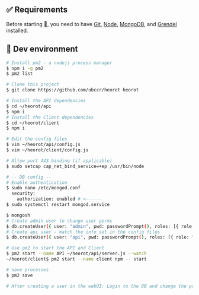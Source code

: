 ## :white_check_mark: Requirements

Before starting :checkered_flag:, you need to have [Git](https://git-scm.com), [Node](https://nodejs.org/en/), [MongoDB](https://www.mongodb.com/docs/manual/installation/), and [Grendel](https://github.com/ubccr/grendel) installed.

## :checkered_flag: Dev environment

<!-- TODO: write source build docs -->

```bash
# Install pm2 - a nodejs process manager
$ npm i -g pm2
$ pm2 list

# Clone this project
$ git clone https://github.com/ubccr/heorot heorot

# Install the API dependencies
$ cd ~/heorot/api
$ npm i
# Install the Client dependencies
$ cd ~/heorot/client
$ npm i

# Edit the config files
$ vim ~/heorot/api/config.js
$ vim ~/heorot/client/config.js

# Allow port 443 binding (if applicable)
$ sudo setcap cap_net_bind_service=+ep /usr/bin/node

# -- DB config --
# Enable authentication
$ sudo nano /etc/mongod.conf
  security:
    authorization: enabled # <------
$ sudo systemctl restart mongod.service

$ mongosh
# Create admin user to change user perms
$ db.createUser({ user: "admin", pwd: passwordPrompt(), roles: [{ role: "root", db: "admin" }]})
# Create api user - match the info set in the config files
$ db.createUser({ user: "api", pwd: passwordPrompt(), roles: [{ role: "readWrite", db: "dcim" }] })

# Use pm2 to start the API and Client
$ pm2 start --name API ~/heorot/api/server.js --watch
~/heorot/client$ pm2 start --name client npm -- start

# save processes
$ pm2 save

# After creating a user in the webUI: Login to the DB and change the privileges in dcim > users to either "user" or "admin"


```
